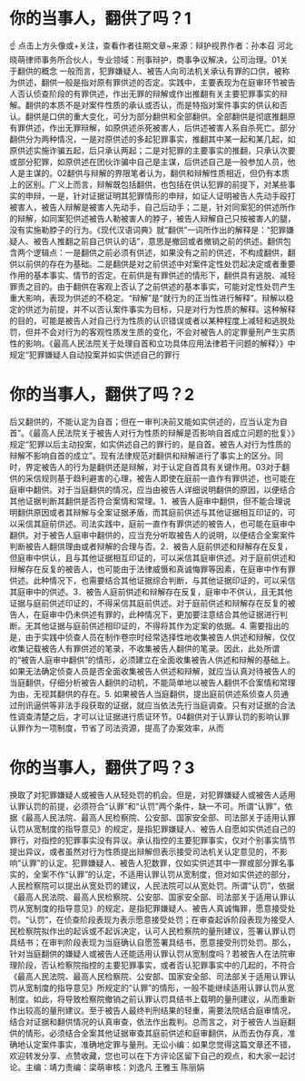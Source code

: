 # 你的当事人，翻供了吗？1

☝ 点击上方头像或+关注，查看作者往期文章~来源：辩护视界作者：孙本召 河北晓萌律师事务所合伙人，专业领域：刑事辩护，商事争议解决，公司治理。01关于翻供的概念 一般而言，犯罪嫌疑人、被告人向司法机关承认有罪的口供，被称为供述，翻供一般是指对原有罪供述的否定。实践中，主要表现为在庭审环节被告人否认侦查阶段的有罪供述，作出无罪的辩解或作出推翻有关主要犯罪事实的辩解。翻供的本质不是对案件性质的承认或否认，而是特指对案件事实的供认和否认。翻供是口供的重大变化，可分为部分翻供和全部翻供。全部翻供是彻底推翻原有罪供述，作出无罪辩解，如原供述杀死被害人，后供述被害人系自杀死亡。部分翻供分为两种情况，一是对原供述的多起犯罪事实，推翻其中某一起和某几起，如原供述实施诈骗五起，后只承认两起；二是对犯罪的主要事实的推翻，只承认次要或部分犯罪，如原供述在团伙诈骗中自己是主谋，后供述自己是一般参加人员，他人是主谋的。02翻供与辩解的界限笔者认为，翻供和辩解性质相近，但仍有本质上的区别。广义上而言，辩解既包括翻供，也包括在供认犯罪的前提下，对某些事实的申辩，一是，针对证据证明其犯罪情形的申辩，如证人证明被告人先动手殴打被害人，被告人辩解是被害人先动手，自己后动手；二是，针对同案犯的供述所作的辩解，如同案犯供述被告人勒被害人的脖子，被告人辩解自己只按被害人的腿，没有实施勒脖子的行为。《现代汉语词典》就“翻供”一词所作出的解释是：“犯罪嫌疑人、被告人推翻之前自己供认的话”，意思是撤回或者撤销之前的供述。翻供包含两个逻辑点：一是翻供之前必须有供述，如果没有之前的供述，不构成翻供，翻供以前供的存在为基础。二是翻供是对之前供述中对案件定性处罚起决定或者重要作用的基本事实、情节的否定。在前供是有罪供述的情形下，翻供具有逃脱、减轻罪责之目的。由于翻供在客观上否认了之前供述的基本事实，可能对定性处罚产生重大影响，表现为供述的不稳定。“辩解”是“就行为的正当性进行解释”。辩解以稳定的供述为前提，并不以否认案件事实为目标，只是对行为性质的解释。这种解释的目的，可能是被告人对自己行为性质的认识错误或者以某种程度上减轻和逃脱处罚，但并不会对行为的客观性质发生质的变化，不会对被告人的定罪量刑产生实质性的影响。《最高人民法院关于处理自首和立功具体应用法律若干问题的解释〉》中规定“犯罪嫌疑人自动投案并如实供述自己的罪行

# 你的当事人，翻供了吗？2

后又翻供的，不能认定为自首；但在一审判决前又能如实供述的，应当认定为自首”。《最高人民法院关于被告人对行为性质的辩解是否影响自首成立问题的批复〉》规定“犯罪以后主动投案，如实供述自己的罪行的，是自首。被告人对行为性质的辩解不影响自首的成立”。现有法律规范对翻供和辩解进行了事实上的区分。同时，界定被告人的行为是翻供还是辩解，对于认定自首具有关键作用。03对于翻供的采信规则基于趋利避害的心理，被告人即使在庭前一直作有罪供述，也可能在庭审中翻供。对于当庭翻供的情况，应当由被告人详细说明翻供的原因，以便结合其他证据判断其翻供是否符合案情和常理。1．被告人庭审中翻供，但不能合理说明翻供原因或者其辩解与全案证据矛盾，而其庭前供述与其他证据相互印证的，可以采信其庭前供述。司法实践中，庭前一直作有罪供述的被告人，也可能在庭审中翻供。对于被告人庭审中翻供的，应当充分听取被告人的说明，以便结合全案案件判断被告人翻供理由或者辩解的合理与否。2．被告人庭前供述和辩解存在反复，但庭审中供认，且与其他证据相互印证的，可以采信其庭审供述。对于庭前供述和辩解存在反复的被告人，也可能由于法律威慑和真诚悔罪等因素，在庭审中作有罪供述。此种情况下，也需要结合其他证据综合判断，与其他证据印证的，可以采信其庭审中的供述。3．被告人庭前供述和辩解存在反复，庭审中不供认，且无其他证据与庭前供述印证的，不得采信其庭前供述。对于庭前供述和辩解存在反复的被告人，在庭审中仍未供述有罪的，此种情况下，更加要注意结合其他证据进行判断。无其他证据与庭前供述相印证的，不得将其作为定案的依据。4. 需要指出的是，由于实践中侦查人员在制作卷宗时经常选择性地收集被告人供述和辩解，仅仅收集记载被告人有罪供述的笔录，不收集被告人翻供的笔录。因此，此处所谓的“被告人庭审中翻供”的情形，必须建立在全面收集被告人供述和辩解的基础上。如果无法确定侦查人员是否全面收集被告人供述和辩解，就应当认真对待被告人的当庭翻供，仔细分析被告人翻供的动机，不能简单地以被告人翻供不合案情和常理为由，无视其翻供的存在。5. 如果被告人当庭翻供，提出庭前供述系侦查人员通过刑讯逼供等非法手段获取的证据，就应当依法先行当庭调查。只有对证据的合法性调查清楚之后，才可以让证据进行质证环节。04翻供对于认罪认罚的影响认罪认罪作为一项制度，节省了司法资源，提高了办案效率，从而

# 你的当事人，翻供了吗？3

换取了对犯罪嫌疑人或被告人从轻处罚的机会。但是，对犯罪嫌疑人或被告人适用认罪认罚的前提，必须符合“认罪”和“认罚”两个条件，缺一不可。所谓“认罪”，依据《最高人民法院、最高人民检察院、公安部、国家安全部、司法部关于适用认罪认罚从宽制度的指导意见》的规定，是指犯罪嫌疑人、被告人自愿如实供述自己的罪行，对指控的犯罪事实没有异议。承认指控的主要犯罪事实，仅对个别事实情节提出异议，或者虽然对行为性质提出辩解但表示接受司法机关认定意见的，不影响“认罪”的认定。犯罪嫌疑人、被告人犯数罪，仅如实供述其中一罪或部分罪名事实的，全案不作“认罪”的认定，不适用认罪认罚从宽制度，但对如实供述的部分，人民检察院可以提出从宽处罚的建议，人民法院可以从宽处罚。所谓“认罚”，依据《最高人民法院、最高人民检察院、公安部、国家安全部、司法部关于适用认罪认罚从宽制度的指导意见》的规定，是指犯罪嫌疑人、被告人真诚悔罪，愿意接受处罚。“认罚”，在侦查阶段表现为表示愿意接受处罚；在审查起诉阶段表现为接受人民检察院拟作出的起诉或不起诉决定，认可人民检察院的量刑建议，签署认罪认罚具结书；在审判阶段表现为当庭确认自愿签署具结书，愿意接受刑罚处罚。那么，针对当庭翻供的嫌疑人或被告人还能适用认罪认罚从宽制度吗？若被告人在法院审理阶段，否认检察院指控的主要犯罪事实，或者否认犯罪事实中的几起的，不符合《最高人民法院、最高人民检察院、公安部、国家安全部、司法部关于适用认罪认罚从宽制度的指导意见》所规定的“认罪”的情形，一般不能继续适用认罪认罚从宽制度。如此，将导致检察院撤销之前认罪认罚具结书上载明的量刑建议，从而重新作出较高的量刑建议。至于被告人最终判刑结果的轻重，需要法院结合庭审情况，结合对证据和翻供情况的认真审查，依法作出裁判。总而言之，对于被告人当庭翻供的情形，必须结合全案其他证据审查其庭前供述和庭审翻供，从而去伪存真，准确地认定案件事实，准确地定罪与量刑。无讼小编：如果您觉得这篇文章还不错，欢迎转发分享、点赞收藏，您也可以在下方评论区留下自己的观点，和大家一起讨论。主编：靖力责编：梁萌审核：刘逸凡 王雅玉 陈丽娟

